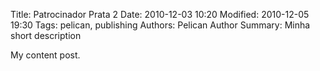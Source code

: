 Title: Patrocinador Prata 2
Date: 2010-12-03 10:20
Modified: 2010-12-05 19:30
Tags: pelican, publishing
Authors: Pelican Author
Summary: Minha short description

My content post.